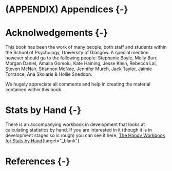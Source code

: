 # (APPENDIX) Appendices {-} 

# Acknolwedgements {-}

This book has been the work of many people, both staff and students within the School of Psychology, University of Glasgow. A special mention however should go to the following people: Stephanie Boyle, Molly Burr, Morgan Daniel, Amalia Gomoiu, Kate Haining, Jesse Klein, Rebecca Lai, Steven McNair, Shannon McNee, Jennifer Murch, Jack Taylor, Jaimie Torrance, Ana Skolaris & Hollie Sneddon.

We hugely appreciate all comments and help in creating the material contained within this book.


# Stats by Hand {-}

There is an accompanying workbook in development that looks at calculating statistics by hand. If you are interested in it (though it is in development stages so is rough) you can see it here: [The Handy Workbook for Stats by Hand](https://psyteachr.github.io/handyworkbook/){target="_blank"}

# References {-}
